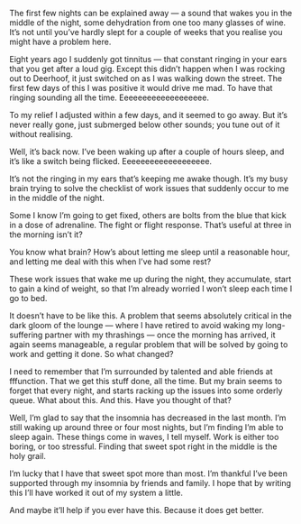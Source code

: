 

The first few nights can be explained away — a sound that wakes you in the middle of the night, some
dehydration from one too many glasses of wine. It’s not until you’ve hardly slept for a couple of weeks
that you realise you might have a problem here.

Eight years ago I suddenly got tinnitus — that constant ringing in your ears that you get after a loud gig.
Except this didn’t happen when I was rocking out to Deerhoof, it just switched on as I was walking down the
street. The first few days of this I was positive it would drive me mad. To have that ringing sounding all the
time. Eeeeeeeeeeeeeeeeeee.

To my relief I adjusted within a few days, and it seemed to go away. But it’s never really gone, just
submerged below other sounds; you tune out of it without realising.

Well, it’s back now. I’ve been waking up after a couple of hours sleep, and it’s like a switch being
flicked. Eeeeeeeeeeeeeeeeeee.

It’s not the ringing in my ears that’s keeping me awake though. It’s my busy brain trying to solve the
checklist of work issues that suddenly occur to me in the middle of the night. 

Some I know I’m going to get fixed, others are bolts from the blue that kick in a dose of adrenaline. The
fight or flight response. That’s useful at three in the morning isn’t it?

You know what brain? How’s about letting me sleep until a reasonable hour, and letting me deal with this
when I’ve had some rest?

These work issues that wake me up during the night, they accumulate, start to gain a kind of weight, so that
I’m already worried I won’t sleep each time I go to bed. 

It doesn’t have to be like this. A problem that seems absolutely critical in the dark gloom of the lounge
— where I have retired to avoid waking my long-suffering partner with my thrashings — once the morning has
arrived, it again seems manageable, a regular problem that will be solved by going to work and getting it
done. So what changed? 

I need to remember that I’m surrounded by talented and able friends at fffunction. That we get this stuff
done, all the time. But my brain seems to forget that every night, and starts racking up the issues into some
orderly queue. What about this. And this. Have you thought of that?

Well, I’m glad to say that the insomnia has decreased in the last month. I’m still waking up around three
or four most nights, but I’m finding I’m able to sleep again. These things come in waves, I tell myself.
Work is either too boring, or too stressful. Finding that sweet spot right in the middle is the holy
grail.

I’m lucky that I have that sweet spot more than most. I’m thankful I’ve been supported through my
insomnia by friends and family. I hope that by writing this I’ll have worked it out of my system a
little.

And maybe it’ll help if you ever have this. Because it does get better.